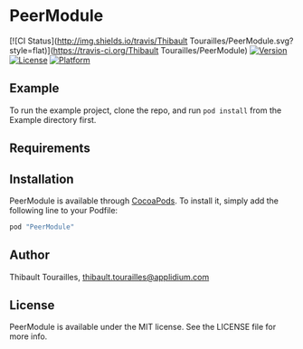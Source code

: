 # PeerModule

[![CI Status](http://img.shields.io/travis/Thibault Tourailles/PeerModule.svg?style=flat)](https://travis-ci.org/Thibault Tourailles/PeerModule)
[![Version](https://img.shields.io/cocoapods/v/PeerModule.svg?style=flat)](http://cocoapods.org/pods/PeerModule)
[![License](https://img.shields.io/cocoapods/l/PeerModule.svg?style=flat)](http://cocoapods.org/pods/PeerModule)
[![Platform](https://img.shields.io/cocoapods/p/PeerModule.svg?style=flat)](http://cocoapods.org/pods/PeerModule)

## Example

To run the example project, clone the repo, and run `pod install` from the Example directory first.

## Requirements

## Installation

PeerModule is available through [CocoaPods](http://cocoapods.org). To install
it, simply add the following line to your Podfile:

```ruby
pod "PeerModule"
```

## Author

Thibault Tourailles, thibault.tourailles@applidium.com

## License

PeerModule is available under the MIT license. See the LICENSE file for more info.
